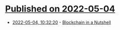 # [Published on 2022-05-04](index.md)

* [2022-05-04, 10:32:20](https://news.ycombinator.com/item?id=31258633) - [Blockchain in a Nutshell](https://arxiv.org/abs/2205.01091)

